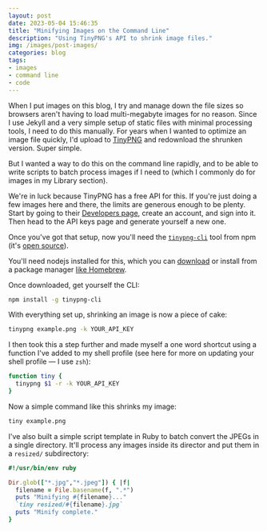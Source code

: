 ```yaml
---
layout: post
date: 2023-05-04 15:46:35
title: "Minifying Images on the Command Line"
description: "Using TinyPNG's API to shrink image files."
img: /images/post-images/
categories: blog
tags:
- images
- command line
- code
---
```


When I put images on this blog, I try and manage down the file sizes so browsers aren't having to load multi-megabyte images for no reason. Since I use Jekyll and a very simple setup of static files with minimal processing tools, I need to do this manually. For years when I wanted to optimize an image file quickly, I'd upload to [TinyPNG](https://tinypng.com/ "TinyPNG") and redownload the shrunken version. Super simple.

But I wanted a way to do this on the command line rapidly, and to be able to write scripts to batch process images if I need to (which I commonly do for images in my Library section).

We're in luck because TinyPNG has a free API for this. If you're just doing a few images here and there, the limits are generous enough to be plenty. Start by going to their [Developers page](https://tinypng.com/developers "TinyPNG Developers"), create an account, and sign into it. Then head to the API keys page and generate yourself a new one.

Once you've got that setup, now you'll need the [`tinypng-cli`](https://www.npmjs.com/package/tinypng-cli "tinypng-cli on npm") tool from npm (it's [open source](https://github.com/websperts/tinypng-cli "tinypng-cli")).

You'll need nodejs installed for this, which you can [download](https://nodejs.org/en/download "nodejs download") or install from a package manager [like Homebrew](https://formulae.brew.sh/formula/node "Homebrew node").

Once downloaded, get yourself the CLI:

```bash
npm install -g tinypng-cli
```

With everything set up, shrinking an image is now a piece of cake:

```bash
tinypng example.png -k YOUR_API_KEY
```

I then took this a step further and made myself a one word shortcut using a function I've added to my shell profile (see here for more on updating your shell profile — I use `zsh`):

```bash
function tiny {
  tinypng $1 -r -k YOUR_API_KEY
}
```

Now a simple command like this shrinks my image:

```bash
tiny example.png
```

I've also built a simple script template in Ruby to batch convert the JPEGs in a single directory. It'll process any images inside its director and put them in a `resized/` subdirectory:

```rb
#!/usr/bin/env ruby

Dir.glob(["*.jpg","*.jpeg"]) { |f|
  filename = File.basename(f, ".*")
  puts "Minifying #{filename}..."
  `tiny resized/#{filename}.jpg`
  puts "Minify complete."
}
```
